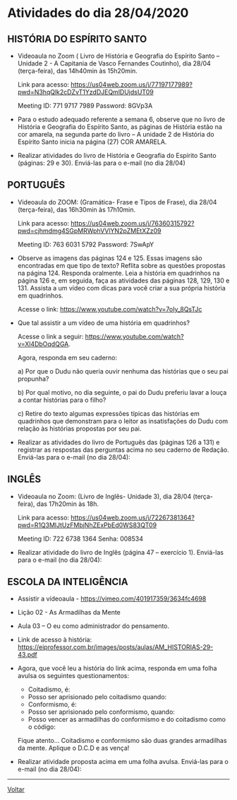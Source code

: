 # Atividades do dia 28/04/2020

## HISTÓRIA DO ESPÍRITO SANTO

* Videoaula no Zoom ( Livro de História e Geografia do Espírito Santo – Unidade 2 - A Capitania de
Vasco Fernandes Coutinho), dia 28/04 (terça-feira), das 14h40min às 15h20min.

  Link para acesso: <https://us04web.zoom.us/j/77197177989?pwd=N3hqQlk2cDZvT1YzdDJEQmlDUjdsUT09>
  
  
    Meeting ID: 771 9717 7989
    Password: 8GVp3A

* Para o estudo adequado referente a semana 6, observe que no livro de História e Geografia do Espírito
Santo, as páginas de História estão na cor amarela, na segunda parte do livro – A unidade 2 de História
do Espírito Santo inicia na página (27) COR AMARELA.

* Realizar atividades do livro de História e Geografia do Espírito Santo (páginas: 29 e 30). Enviá-las para o e-mail (no dia 28/04)

## PORTUGUÊS

* Videoaula do ZOOM: (Gramática- Frase e Tipos de Frase), dia 28/04 (terça-feira), das 16h30min às
17h10min.

  Link para acesso: <https://us04web.zoom.us/j/76360315792?pwd=cjhmdmg4SGpMRWphVVlYN2pZMEtXZz09>
  
  
    Meeting ID: 763 6031 5792
    Password: 7SwApY

* Observe as imagens das páginas 124 e 125. Essas imagens são encontradas em que tipo de texto?
Reflita sobre as questões propostas na página 124. Responda oralmente. Leia a história em quadrinhos
na página 126 e, em seguida, faça as atividades das páginas 128, 129, 130 e 131. Assista a um vídeo
com dicas para você criar a sua própria história em quadrinhos.

  Acesse o link: <https://www.youtube.com/watch?v=7oIy_8QsTJc>
  
* Que tal assistir a um vídeo de uma história em quadrinhos?

  Acesse o link a seguir: <https://www.youtube.com/watch?v=Xl4DbOqdQGA>.

  Agora, responda em seu caderno: 
  
  a) Por que o Dudu não queria ouvir nenhuma das histórias que o seu
pai propunha? 

  b) Por qual motivo, no dia seguinte, o pai do Dudu preferiu lavar a louça a contar
histórias para o filho? 

  c) Retire do texto algumas expressões típicas das histórias em quadrinhos que
demonstram para o leitor as insatisfações do Dudu com relação às histórias propostas por seu pai.

* Realizar as atividades do livro de Português das (páginas 126 a 131) e registrar as respostas das
perguntas acima no seu caderno de Redação. Enviá-las para o e-mail (no dia 28/04):

## INGLÊS

* Videoaula no Zoom: (Livro de Inglês- Unidade 3), dia 28/04 (terça-feira), das 17h20min às 18h.

  Link para acesso: <https://us04web.zoom.us/j/72267381364?pwd=R1Q3MlJtUzFMbjNhZExPbEd0WS83QT09>


    Meeting ID: 722 6738 1364
    Senha: 008534

* Realizar atividade do livro de Inglês (página 47 – exercício 1). Enviá-las para o e-mail (no dia 28/04):

## ESCOLA DA INTELIGÊNCIA

* Assistir a vídeoaula - <https://vimeo.com/401917359/3634fc4698>
* Lição 02 - As Armadilhas da Mente
* Aula 03 – O eu como administrador do pensamento.
* Link de acesso à história: <https://eiprofessor.com.br/images/posts/aulas/AM_HISTORIAS-29-43.pdf>
* Agora, que você leu a história do link acima, responda em uma folha avulsa os seguintes
questionamentos:

    * Coitadismo, é:
    * Posso ser aprisionado pelo coitadismo quando:
    * Conformismo, é:
    * Posso ser aprisionado pelo conformismo, quando:
    * Posso vencer as armadilhas do conformismo e do coitadismo como o código:

  Fique atento... Coitadismo e conformismo são duas grandes armadilhas da mente. Aplique o D.C.D e
as vença!

* Realizar atividade proposta acima em uma folha avulsa. Enviá-las para o e-mail (no dia 28/04):

---
[Voltar](index.md)
